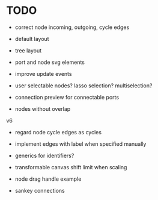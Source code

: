 # TODO

- correct node incoming, outgoing, cycle edges
- default layout
- tree layout

- port and node svg elements
- improve update events
- user selectable nodes? lasso selection? multiselection?
- connection preview for connectable ports
- nodes without overlap

v6

- regard node cycle edges as cycles

- implement edges with label when specified manually
- generics for identifiers?
- transformable canvas shift limit when scaling
- node drag handle example
- sankey connections
